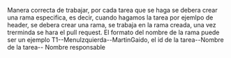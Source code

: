 Manera correcta de trabajar, por cada tarea que se haga se debera crear una rama especifica, es decir, cuando hagamos la tarea por ejemlpo de header, se debera crear una rama, se trabaja en la rama creada, una vez trerminda se hara el pull request.
 
El formato del nombre de la rama puede ser un ejemplo T1--MenuIzquierda--MartinGaido,  el id de la tarea--Nombre de la tarea-- Nombre responsable
